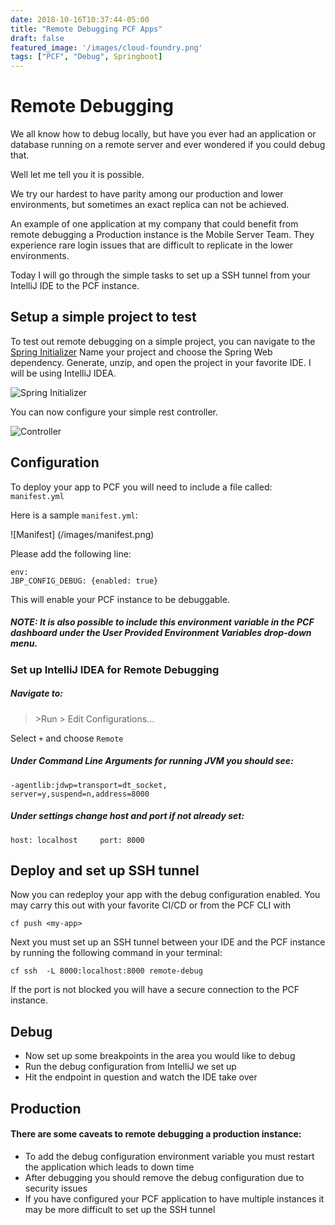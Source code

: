 ```yaml
--- 
date: 2018-10-16T10:37:44-05:00
title: "Remote Debugging PCF Apps"
draft: false
featured_image: '/images/cloud-foundry.png'
tags: ["PCF", "Debug", Springboot]
---
```


# Remote Debugging 

We all know how to debug locally, but have you ever had an application or database running on a remote server and ever wondered if you could debug that. 

Well let me tell you it is possible. 

We try our hardest to have parity among our production and lower environments, but sometimes an exact replica can not be achieved.

An example of one application at my company that could benefit from remote debugging a Production instance is the Mobile Server Team. They experience rare login issues that are difficult to replicate in the lower environments. 

Today I will go through the simple tasks to set up a SSH tunnel from your IntelliJ IDE to the PCF instance.

## Setup a simple project to test

To test out remote debugging on a simple project, you can navigate to the [Spring Initializer](https://start.spring.io) Name your project and choose the Spring Web dependency. Generate, unzip, and open the project in your favorite IDE. I will be using IntelliJ IDEA.

![Spring Initializer](/images/spring-initializer.png)

You can now configure your simple rest controller.

![Controller](/images/controller.png)

## Configuration

To deploy your app to PCF you will need to include a file called: `manifest.yml`

Here is a sample `manifest.yml`:

![Manifest] (/images/manifest.png)

Please add the following line:

```
env:
JBP_CONFIG_DEBUG: {enabled: true}
```

This will enable your PCF instance to be debuggable.

##### **NOTE**: It is also possible to include this environment variable in the PCF dashboard under the User Provided Environment Variables drop-down menu.

### Set up IntelliJ IDEA for Remote Debugging

##### Navigate to:

> \>Run \> Edit Configurations...

Select `+` and choose `Remote`
 
##### Under Command Line Arguments for running JVM you should see:

```
-agentlib:jdwp=transport=dt_socket,
server=y,suspend=n,address=8000
```

##### Under settings change host and port if not already set:

```
host: localhost     port: 8000
```


## Deploy and set up SSH tunnel

Now you can redeploy your app with the debug configuration enabled. You may carry this out with your favorite CI/CD or from the PCF CLI with

`cf push <my-app>`

Next you must set up an SSH tunnel between your IDE and the PCF instance by running the following command in your terminal:

`cf ssh  -L 8000:localhost:8000 remote-debug`

If the port is not blocked you will have a secure connection to the PCF instance.

## Debug

* Now set up some breakpoints in the area you would like to debug
* Run the debug configuration from IntelliJ we set up
* Hit the endpoint in question and watch the IDE take over

## Production

#### There are some caveats to remote debugging a production instance:

* To add the debug configuration environment variable you must restart the application which leads to down time
* After debugging you should remove the debug configuration due to security issues
* If you have configured your PCF application to have multiple instances it may be more difficult to set up the SSH tunnel








